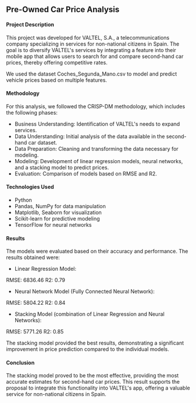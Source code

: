 ## Pre-Owned Car Price Analysis

#### Project Description
This project was developed for VALTEL, S.A., a telecommunications company specializing in services for non-national citizens in Spain. The goal is to diversify VALTEL's services by integrating a feature into their mobile app that allows users to search for and compare second-hand car prices, thereby offering competitive rates.

We used the dataset Coches_Segunda_Mano.csv to model and predict vehicle prices based on multiple features.

#### Methodology
For this analysis, we followed the CRISP-DM methodology, which includes the following phases:

* Business Understanding: Identification of VALTEL's needs to expand services.
* Data Understanding: Initial analysis of the data available in the second-hand car dataset.
* Data Preparation: Cleaning and transforming the data necessary for modeling.
* Modeling: Development of linear regression models, neural networks, and a stacking model to predict prices.
* Evaluation: Comparison of models based on RMSE and R2.

#### Technologies Used
* Python
* Pandas, NumPy for data manipulation
* Matplotlib, Seaborn for visualization
* Scikit-learn for predictive modeling
* TensorFlow for neural networks

#### Results
The models were evaluated based on their accuracy and performance. The results obtained were:

* Linear Regression Model:

RMSE: 6836.46
R2: 0.79

* Neural Network Model (Fully Connected Neural Network):

RMSE: 5804.22
R2: 0.84

* Stacking Model (combination of Linear Regression and Neural Networks):

RMSE: 5771.26
R2: 0.85

The stacking model provided the best results, demonstrating a significant improvement in price prediction compared to the individual models.

#### Conclusion
The stacking model proved to be the most effective, providing the most accurate estimates for second-hand car prices. This result supports the proposal to integrate this functionality into VALTEL's app, offering a valuable service for non-national citizens in Spain.
